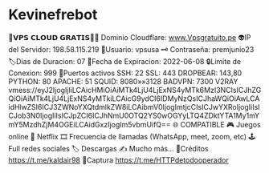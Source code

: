 # Kevinefrebot
🔐𝗩𝗣𝗦 𝗖𝗟𝗢𝗨𝗗 𝗚𝗥𝗔𝗧𝗜𝗦🎉🎁  Dominio Cloudflare:  www.Vpsgratuito.pe  👽IP del Servidor:   198.58.115.219  👥Usuario: vpsusa 🗝️ Contraseña: premjunio23  🏷️Dias de Duracion: 07 📆Fecha de Expiracion: 2022-06-08 🔒Limite de Conexion: 999  🎲Puertos activos  SSH: 22  SSL: 443  DROPBEAR:  143,80 PYTHON: 80 APACHE: 51  SQUID: 8080»»3128 BADVPN: 7300  V2RAY vmess://eyJ2IjogIjIiLCAicHMiOiAiMTk4LjU4LjExNS4yMTk6MzI3NCIsICJhZGQiOiAiMTk4LjU4LjExNS4yMTkiLCAicG9ydCI6IDMyNzQsICJhaWQiOiAwLCAidHlwZSI6ICJ3ZWNoYXQtdmlkZW8iLCAibmV0IjogImtjcCIsICJwYXRoIjogIiIsICJob3N0IjogIiIsICJpZCI6ICJhNmU0OTQ2YS0wOGYyLTQ4ZDktYTA1My1mYmY5MzdhZjM4OGEiLCAidGxzIjogIm5vbmUifQ==  🌐 COMPATIBLE 🎮 Juegos online 🍿 Netflix 🎞️ Frecuencia de llamadas (WhatsApp, meet, zoom, etc) 🕹️ Full redes sociales 🏷️ Descargas ✍️ Mucho más...   💯Créditos https://t.me/kaldair98 📸Captura  https://t.me/HTTPdetodooperador
